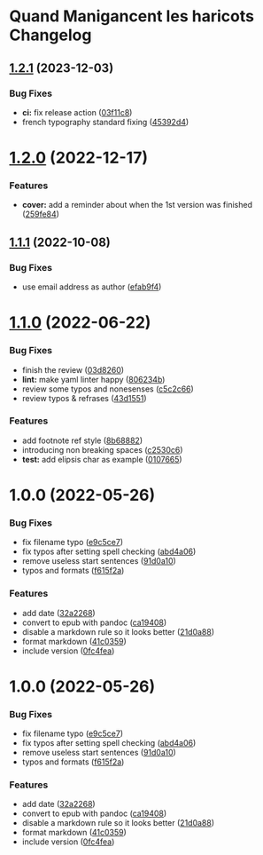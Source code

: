 # Quand Manigancent les haricots Changelog

## [1.2.1](https://github.com/garlicness/quand-manigancent-les-haricots/compare/v1.2.0...v1.2.1) (2023-12-03)


### Bug Fixes

* **ci:** fix release action ([03f11c8](https://github.com/garlicness/quand-manigancent-les-haricots/commit/03f11c8f8f9f34cf715664a9646bac6501bdb728))
* french typography standard fixing ([45392d4](https://github.com/garlicness/quand-manigancent-les-haricots/commit/45392d478630be39f59026fcb8d4620664c284ed))

# [1.2.0](https://github.com/garlicness/quand-manigancent-les-haricots/compare/v1.1.1...v1.2.0) (2022-12-17)


### Features

* **cover:** add a reminder about when the 1st version was finished ([259fe84](https://github.com/garlicness/quand-manigancent-les-haricots/commit/259fe84c2e57db99cc1ec40c080991b405404b63))

## [1.1.1](https://github.com/garlicness/quand-manigancent-les-haricots/compare/v1.1.0...v1.1.1) (2022-10-08)


### Bug Fixes

* use email address as author ([efab9f4](https://github.com/garlicness/quand-manigancent-les-haricots/commit/efab9f4a08c94603b05467ccf11a6cf7ae7a689a))

# [1.1.0](https://github.com/garlicness/quand-manigancent-les-haricots/compare/v1.0.0...v1.1.0) (2022-06-22)


### Bug Fixes

* finish the review ([03d8260](https://github.com/garlicness/quand-manigancent-les-haricots/commit/03d8260f96db9a76125e184820dab845aff0d7f0))
* **lint:** make yaml linter happy ([806234b](https://github.com/garlicness/quand-manigancent-les-haricots/commit/806234b71e768cb69ede19ff501f892dade16d02))
* review some typos and nonesenses ([c5c2c66](https://github.com/garlicness/quand-manigancent-les-haricots/commit/c5c2c6611c5f99697f957217d5e9bd8b7edae89c))
* review typos & refrases ([43d1551](https://github.com/garlicness/quand-manigancent-les-haricots/commit/43d155103100ea9f07144d935edf51b176cc8412))


### Features

* add footnote ref style ([8b68882](https://github.com/garlicness/quand-manigancent-les-haricots/commit/8b68882d52846e8ba956b360f5b4e7a1c863442b))
* introducing non breaking spaces ([c2530c6](https://github.com/garlicness/quand-manigancent-les-haricots/commit/c2530c6329dbde4c5e92b15c8179b926222be2d9))
* **test:** add elipsis char as example ([0107665](https://github.com/garlicness/quand-manigancent-les-haricots/commit/0107665e949ff80d1aa7ee8e3a8bdf2b5a27e622))

# 1.0.0 (2022-05-26)


### Bug Fixes

* fix filename typo ([e9c5ce7](https://github.com/garlicness/quand-manigancent-les-haricots/commit/e9c5ce790fdf0559024713dd8451b73014ff0f14))
* fix typos after setting spell checking ([abd4a06](https://github.com/garlicness/quand-manigancent-les-haricots/commit/abd4a06eab7a7566c8f69941beb5583c7f171aed))
* remove useless start sentences ([91d0a10](https://github.com/garlicness/quand-manigancent-les-haricots/commit/91d0a10743980f08f4ba5290e545f7bee3ebef8c))
* typos and formats ([f615f2a](https://github.com/garlicness/quand-manigancent-les-haricots/commit/f615f2aba1c76f76a93a8f3c45586df01fb52ea4))


### Features

* add date ([32a2268](https://github.com/garlicness/quand-manigancent-les-haricots/commit/32a22687ee4b31440f63619fb8256d4820749a42))
* convert to epub with pandoc ([ca19408](https://github.com/garlicness/quand-manigancent-les-haricots/commit/ca19408b018cb3b05a748b1964d0ecaec99b5f85))
* disable a markdown rule so it looks better ([21d0a88](https://github.com/garlicness/quand-manigancent-les-haricots/commit/21d0a8885312082a68d931048933ce6ecb6884e8))
* format markdown ([41c0359](https://github.com/garlicness/quand-manigancent-les-haricots/commit/41c0359f8425ffab8fd826128b8b6e9af2cc116e))
* include version ([0fc4fea](https://github.com/garlicness/quand-manigancent-les-haricots/commit/0fc4fea1fbb38ac5c1db24f7b2cd7462718e3ce7))

# 1.0.0 (2022-05-26)


### Bug Fixes

* fix filename typo ([e9c5ce7](https://github.com/garlicness/quand-manigancent-les-haricots/commit/e9c5ce790fdf0559024713dd8451b73014ff0f14))
* fix typos after setting spell checking ([abd4a06](https://github.com/garlicness/quand-manigancent-les-haricots/commit/abd4a06eab7a7566c8f69941beb5583c7f171aed))
* remove useless start sentences ([91d0a10](https://github.com/garlicness/quand-manigancent-les-haricots/commit/91d0a10743980f08f4ba5290e545f7bee3ebef8c))
* typos and formats ([f615f2a](https://github.com/garlicness/quand-manigancent-les-haricots/commit/f615f2aba1c76f76a93a8f3c45586df01fb52ea4))


### Features

* add date ([32a2268](https://github.com/garlicness/quand-manigancent-les-haricots/commit/32a22687ee4b31440f63619fb8256d4820749a42))
* convert to epub with pandoc ([ca19408](https://github.com/garlicness/quand-manigancent-les-haricots/commit/ca19408b018cb3b05a748b1964d0ecaec99b5f85))
* disable a markdown rule so it looks better ([21d0a88](https://github.com/garlicness/quand-manigancent-les-haricots/commit/21d0a8885312082a68d931048933ce6ecb6884e8))
* format markdown ([41c0359](https://github.com/garlicness/quand-manigancent-les-haricots/commit/41c0359f8425ffab8fd826128b8b6e9af2cc116e))
* include version ([0fc4fea](https://github.com/garlicness/quand-manigancent-les-haricots/commit/0fc4fea1fbb38ac5c1db24f7b2cd7462718e3ce7))
